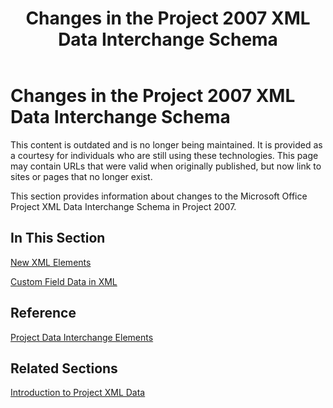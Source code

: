 ﻿---
title: Changes in the Project 2007 XML Data Interchange Schema
TOCTitle: Changes in the Project 2007 XML Data Interchange Schema
ms:assetid: 707c1121-154d-4550-916d-e2987eead64f
ms:mtpsurl: https://msdn.microsoft.com/en-us/library/Bb968543(v=office.12)
ms:contentKeyID: 13188235
ms.date: 05/05/2014
mtps_version: v=office.12
f1_keywords:
- XML and Project
- Project XML schema
- XML in Project
- XML schema [Windows SharePoint Services 3.0]
- Project 2007, XML
- Project XML schema changes
---

# Changes in the Project 2007 XML Data Interchange Schema

This content is outdated and is no longer being maintained. It is provided as a courtesy for individuals who are still using these technologies. This page may contain URLs that were valid when originally published, but now link to sites or pages that no longer exist.

This section provides information about changes to the Microsoft Office Project XML Data Interchange Schema in Project 2007.

## In This Section

[New XML Elements](bb968581\(v=office.12\).md)

[Custom Field Data in XML](bb968687\(v=office.12\).md)

## Reference

[Project Data Interchange Elements](bb968664\(v=office.12\).md)

## Related Sections

[Introduction to Project XML Data](bb968652\(v=office.12\).md)

